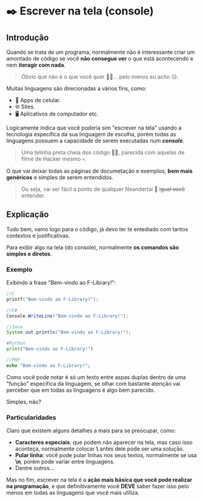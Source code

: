 # ✒️ Escrever na tela (console)
## Introdução
Quando se trata de um programa, normalmente não é interessante criar um amontado de código se você **não consegue ver** o que está acontecendo e nem **iteragir com nada**.
> Óbvio que não é o que você quer 🫵😠... pelo menos eu acho 😥.

Muitas linguagens são direcionadas a vários fins, como:
- 📱 Apps de celular.
- 🌐 Sites.
- 🖥️ Aplicativos de computador  etc.

Logicamente indica que você poderia sim "escrever na tela" usando a tecnologia específica da sua linguagem de escolha, porém todas as linguagens possuem a capacidade de serem executadas num ***console***.
> Uma telinha preta cheia dos código 👩‍💻, parecida com aquelas de filme de Hacker mesmo 💀.

O que vai deixar todas as páginas de documetação e exemplos, **bem mais genéricos** e simples de serem entendidos.
> Ou seja, vai ser fácil a ponto de qualquer Neandertal 🦖 ~~igual você~~ entender.

## Explicação
Tudo bem, vamo logo para o código, já devo ter te entediado com tantos contextos e justificativas.

Para exibir algo na tela (do console), normalmente **os comandos são simples e diretos**.

### Exemplo
Exibindo a frase "Bem-vindo ao F-Library!":
```c
//C
printf("Bem-vindo ao F-Library!");
```
```csharp
//C#
Console.WriteLine("Bem-vindo ao F-Library!");
```
```java
//Java
System.out.println("Bem-vindo ao F-Library!");
```
```python
#Python
print("Bem-vindo ao F-Library!")
```
```php
//PHP
echo "Bem-vindo ao F-Library!";
```

Como você pode notar é só um texto entre aspas duplas dentro de uma "função" específica da linguagem, se olhar com bastante atenção vai perceber que em todas as linguagens é algo bem parecido.

Simples, não?

### Particularidades

Claro que existem alguns detalhes a mais para se preocupar, como:
- **Caracteres especiais**: que podem não aparecer na tela, mas caso isso aconteça, normalmente colocar **\\** antes dele pode ser uma solução.
- **Pular linha**: você pode pular linhas nos seus textos, normalmente se usa **\n**, porém pode variar entre linguagens.
- Dentre outros...

Mas no fim, escrever na tela é a **ação mais básica que você pode realizar na programação**, e que definitivamente você **DEVE** saber fazer isso pelo menos em todas as linguagens que você mais utiliza.
